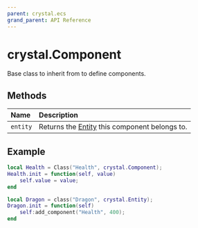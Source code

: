 ```yaml
---
parent: crystal.ecs
grand_parent: API Reference
---
```


# crystal.Component

Base class to inherit from to define components.

## Methods

| Name     | Description                                             |
| :------- | :------------------------------------------------------ |
| `entity` | Returns the [Entity](entity) this component belongs to. |

## Example

```lua
local Health = Class("Health", crystal.Component);
Health.init = function(self, value)
	self.value = value;
end

local Dragon = class("Dragon", crystal.Entity);
Dragon.init = function(self)
	self:add_component("Health", 400);
end
```
